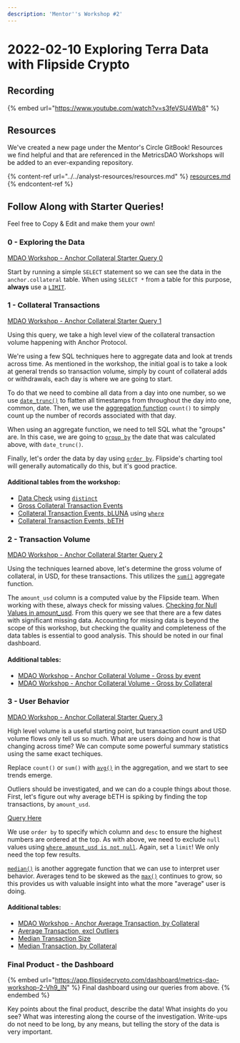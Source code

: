 ```yaml
---
description: 'Mentor''s Workshop #2'
---
```


# 2022-02-10 Exploring Terra Data with Flipside Crypto

## Recording

{% embed url="https://www.youtube.com/watch?v=s3feVSU4Wb8" %}

## Resources

We've created a new page under the Mentor's Circle GitBook! Resources we find helpful and that are referenced in the MetricsDAO Workshops will be added to an ever-expanding repository.

{% content-ref url="../../analyst-resources/resources.md" %}
[resources.md](../../analyst-resources/resources.md)
{% endcontent-ref %}

## Follow Along with Starter Queries!

Feel free to Copy & Edit and make them your own!

### 0 - Exploring the Data

[MDAO Workshop - Anchor Collateral Starter Query 0](https://app.flipsidecrypto.com/velocity/queries/572039b9-5864-4b41-9164-fc2294fb8866)

Start by running a simple `SELECT` statement so we can see the data in the `anchor.collateral` table. When using `SELECT *` from a table for this purpose, **always** use a [`LIMIT`](https://mode.com/sql-tutorial/sql-limit/).

### 1 - Collateral Transactions

[MDAO Workshop - Anchor Collateral Starter Query 1](https://app.flipsidecrypto.com/velocity/queries/aa3eb6c6-6cd6-42e4-b7d2-97c72aae3b0b)

Using this query, we take a high level view of the collateral transaction volume happening with Anchor Protocol.

We're using a few SQL techniques here to aggregate data and look at trends across time. As mentioned in the workshop, the initial goal is to take a look at general trends so transaction volume, simply by count of collateral adds or withdrawals, each day is where we are going to start.

To do that we need to combine all data from a day into one number, so we use [`date_trunc()`](https://docs.snowflake.com/en/sql-reference/functions/date\_trunc.html) to flatten all timestamps from throughout the day into one, common, date. Then, we use the [aggregation function](https://mode.com/sql-tutorial/sql-aggregate-functions/) `count()` to simply count up the number of records associated with that day.

When using an aggregate function, we need to tell SQL what the "groups" are. In this case, we are going to [`group by`](https://mode.com/sql-tutorial/sql-group-by/) the date that was calculated above, with `date_trunc()`.

Finally, let's order the data by day using [`order by`](https://mode.com/sql-tutorial/sql-order-by/). Flipside's charting tool will generally automatically do this, but it's good practice.

#### Additional tables from the workshop:

* [Data Check](https://app.flipsidecrypto.com/velocity/queries/0389886a-fdae-4055-99e1-e726c6cef9e1) using [`distinct`](https://mode.com/sql-tutorial/sql-distinct/)
* [Gross Collateral Transaction Events](https://app.flipsidecrypto.com/velocity/queries/63767222-e809-4b9a-bb78-20b5138326c6)
* [Collateral Transaction Events, bLUNA](https://app.flipsidecrypto.com/velocity/queries/a0075801-3555-4978-b5cb-ee98c1e6612d) using [`where`](https://mode.com/sql-tutorial/sql-where/)
* [Collateral Transaction Events, bETH](https://app.flipsidecrypto.com/velocity/queries/7fa0643a-f208-4542-a17e-275d40ee8ab6)

### 2 - Transaction Volume

[MDAO Workshop - Anchor Collateral Starter Query 2](https://app.flipsidecrypto.com/velocity/queries/274db57c-8805-49bd-b118-5a39d5f8f43b)

Using the techniques learned above, let's determine the gross volume of collateral, in USD, for these transactions. This utilizes the [`sum()`](https://mode.com/sql-tutorial/sql-sum/) aggregate function.

The `amount_usd` column is a computed value by the Flipside team. When working with these, always check for missing values. [Checking for Null Values in amount\_usd](https://app.flipsidecrypto.com/velocity/queries/cd221ed5-5bdc-4696-8997-79cdb9530cb5). From this query we see that there are a few dates with significant missing data. Accounting for missing data is beyond the scope of this workshop, but checking the quality and completeness of the data tables is essential to good analysis. This should be noted in our final dashboard.

#### Additional tables:

* [MDAO Workshop - Anchor Collateral Volume - Gross by event](https://app.flipsidecrypto.com/velocity/queries/7afdb980-6c36-42aa-84a8-61790c5cc63f)
* [MDAO Workshop - Anchor Collateral Volume - Gross by Collateral](https://app.flipsidecrypto.com/velocity/queries/e680cc97-3595-45ec-8b2d-eb3b99f6c193)

### 3 - User Behavior

[MDAO Workshop - Anchor Collateral Starter Query 3](https://app.flipsidecrypto.com/velocity/queries/50936448-72ff-400b-a3c1-e72bd81e20ab)

High level volume is a useful starting point, but transaction count and USD volume flows only tell us so much. What are users doing and how is that changing across time? We can compute some powerful summary statistics using the same exact techiques.

Replace `count()` or `sum()` with [`avg()`](https://mode.com/sql-tutorial/sql-avg/) in the aggregation, and we start to see trends emerge.

Outliers should be investigated, and we can do a couple things about those. First, let's figure out why average bETH is spiking by finding the top transactions, by `amount_usd`.&#x20;

[Query Here](https://app.flipsidecrypto.com/velocity/queries/90157f8a-179d-4a32-bc13-5090dceb08df)&#x20;

We use `order by` to specify which column and `desc` to ensure the highest numbers are ordered at the top. As with above, we need to exclude `null` values using [`where amount_usd is not null`](https://mode.com/sql-tutorial/sql-is-null/). Again, set a `limit`! We only need the top few results.

[`median()`](https://docs.snowflake.com/en/sql-reference/functions/median.html) is another aggregate function that we can use to interpret user behavior. Averages tend to be skewed as the [`max()`](https://mode.com/sql-tutorial/sql-min-max/) continues to grow, so this provides us with valuable insight into what the more "average" user is doing.

#### Additional tables:

* [MDAO Workshop - Anchor Average Transaction, by Collateral](https://app.flipsidecrypto.com/velocity/queries/b75736c7-82db-44ec-87f7-d9e4d25edae0)
* [Average Transaction, excl Outliers](https://app.flipsidecrypto.com/velocity/queries/d6b6194c-f8c6-401d-a79b-d0238e36c221)
* [Median Transaction Size](https://app.flipsidecrypto.com/velocity/queries/61f856aa-f0ba-4733-aa6d-35c17fcf41b9)
* [Median Transaction, by Collateral](https://app.flipsidecrypto.com/velocity/queries/5c1c94e6-b13e-4605-a7d6-dc8967efe30e)

### Final Product - the Dashboard

{% embed url="https://app.flipsidecrypto.com/dashboard/metrics-dao-workshop-2-Vh9_IN" %}
Final dashboard using our queries from above.
{% endembed %}

Key points about the final product, describe the data! What insights do you see? What was interesting along the course of the investigation. Write-ups do not need to be long, by any means, but telling the story of the data is very important.
